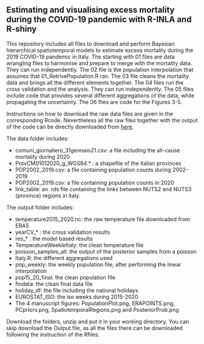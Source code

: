 ## Estimating and visualising excess mortality during the COVID-19 pandemic with R-INLA and R-shiny

This repository includes all files to download and perform Bayesian hierarchical spatiotemporal models to estimate excess mortality during the 2019 COVID-19 pandemic in Italy. The starting with 01 files are data wrangling files to harmonise and prepare to merge with the mortality data. They can run independently. The 02 file is the population interpolation that assumes that 01_RetrivePopulation.R ran. The 03 file cleans the mortality data and brings all the different elements together. The 04 files run the cross validation and the analysis. They can run independently. The 05 files include code that provides several different aggregations of the data, while propagating the uncertainty. The 06 files are code for the Figures 3-5. 

Instructions on how to download the raw data files are given in the corresponding Rcode. Nevertheless all the raw files together with the output of the code can be directly downloaded from [here](https://imperialcollegelondon.box.com/s/5di16s2ybnpfcltnfcl5en2rom5fj5vd). 

The data folder includes:
* comuni_giornaliero_31gennaio21.csv: a file including the all-cause mortality during 2020
* ProvCM01012020_g_WGS84.* : a shapefile of the italian provinces
* POP2002_2019.csv: a file containing population counts during 2002-2019
* POP2002_2019.csv: a file containing population counts in 2020
* link_table: an .rds file containing the links between NUTS2 and NUTS3 (province) regions in italy. 

The output folder includes:
* temperature2015_2020.nc: the raw temperature file downloaded from ERA5
* yearCV_* : the cross validation results
* res_* : the model based results 
* TemperatureWeekleItaly: the clean temperature file
* poisson_samples_all: the output of the posterior samples from a poisson
* Italy.R: the different aggregations used
* pop_weekly: the weekly population file, after performing the linear interpolation
* pop15_20_final: the clean population file
* findata: the clean final data file
* holiday_df: the file including the national holidays
* EUROSTAT_ISO: the iso weeks during 2015-2020
* The 4 manuscript figures: PopulationPlot.png, ERAPOINTS.png, PCpriors.png, SpatiotemporalRegions.png and PosteriorProb.png

Download the folders, unzip and put it in your working directory. You can skip download the Output file, as all the files there can be downloaded following the instruction of the Rfiles. 
